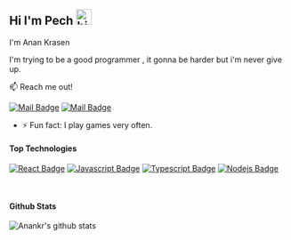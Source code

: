 ## Hi I'm Pech <img src="https://user-images.githubusercontent.com/1303154/88677602-1635ba80-d120-11ea-84d8-d263ba5fc3c0.gif" width="28px" alt="hi">

I'm Anan Krasen 

I'm trying to be a good programmer ,
it gonna be harder but i'm never give up.

:mailbox: Reach me out!

[![Mail Badge](https://img.shields.io/badge/-@anankrr__-e84393?style=flat&labelColor=e84393&logo=instagram&logoColor=white)](https://www.instagram.com/anankrr_) [![Mail Badge](https://img.shields.io/badge/-pechjie3238-c0392b?style=flat&labelColor=c0392b&logo=gmail&logoColor=white)](mailto:pechjie3238@gmail.com)

<!-- TODO: Add last video link -->
- ⚡ Fun fact: I play games very often.

#### Top Technologies

<!-- TODO: Make technologies links takes you to repositories -->

[![React Badge](https://img.shields.io/badge/-React-61DBFB?style=for-the-badge&labelColor=black&logo=react&logoColor=61DBFB)](#) [![Javascript Badge](https://img.shields.io/badge/-Javascript-F0DB4F?style=for-the-badge&labelColor=black&logo=javascript&logoColor=F0DB4F)](#) [![Typescript Badge](https://img.shields.io/badge/-Typescript-007acc?style=for-the-badge&labelColor=black&logo=typescript&logoColor=007acc)](#) [![Nodejs Badge](https://img.shields.io/badge/-Nodejs-3C873A?style=for-the-badge&labelColor=black&logo=node.js&logoColor=3C873A)](#) 


<br >

#### Github Stats

![Anankr's github stats](https://github-readme-stats.vercel.app/api?username=anankr2020s&count_private=true&theme=tokyonight&hide=contribs,prs)

</details>


